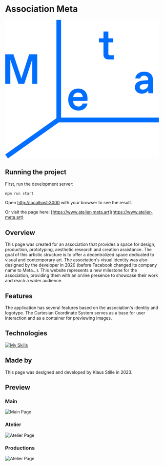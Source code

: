 # Association Meta

![Meta](public/logo_2.png)

## Running the project

First, run the development server:

```bash
npm run start
```

Open [http://localhost:3000](http://localhost:3000) with your browser to see the result.

Or visit the page here:
[https://www.atelier-meta.art](https://www.atelier-meta.art)

## Overview

This page was created for an association that provides a space for design, production, prototyping, aesthetic research and creation assistance. The goal of this artistic structure is to offer a decentralized space dedicated to visual and contemporary art. The association's visual identity was also designed by the developer in 2020 (before Facebook changed its company name to Meta...). This website represents a new milestone for the association, providing them with an online presence to showcase their work and reach a wider audience.

## Features

The application has several features based on the association's identity and logotype. The Cartesian Coordinate System serves as a base for user interaction and as a container for previewing images.

## Technologies

[![My Skills](https://skillicons.dev/icons?i=js,css,react,netlify,graphql)](https://skillicons.dev)

## Made by

This page was designed and developed by Klaus Stille in 2023.

## Preview

### Main

![Main Page](public/readme/home.gif)

### Atelier

![Atelier Page](public/readme/atelier.gif)

### Productions

![Atelier Page](public/readme/productions.gif)
